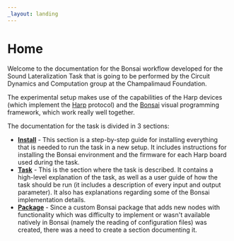 ```yaml
---
_layout: landing
---
```


# Home

Welcome to the documentation for the Bonsai workflow developed for the Sound Lateralization Task that is going to be performed by the Circuit Dynamics and Computation group at the Champalimaud Foundation.

The experimental setup makes use of the capabilities of the Harp devices (which implement the [Harp](https://harp-tech.org/) protocol) and the [Bonsai](https://bonsai-rx.org/) visual programming framework, which work really well together. 

The documentation for the task is divided in 3 sections:
- **[Install](./installation/introduction.md)** - This section is a step-by-step guide for installing everything that is needed to run the task in a new setup. It includes instructions for installing the Bonsai environment and the firmware for each Harp board used during the task.
- **[Task](./articles/introduction.md)** - This is the section where the task is described. It contains a high-level explanation of the task, as well as a user guide of how the task should be run (it includes a description of every input and output parameter). It also has explanations regarding some of the Bonsai implementation details.
- **[Package](./api/introduction.md)** - Since a custom Bonsai package that adds new nodes with functionality which was difficulty to implement or wasn't available natively in Bonsai (namely the reading of configuration files) was created, there was a need to create a section documenting it.

<!-- ## References
[1]  -->